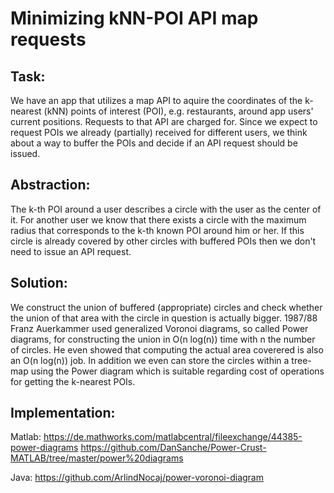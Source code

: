 # Minimizing kNN-POI API map requests

## Task: 
We have an app that utilizes a map API to aquire the coordinates
of the k-nearest (kNN) points of interest (POI), e.g. restaurants, around app users' current positions.
Requests to that API are charged for.
Since we expect to request POIs we already (partially) received for different users, we think about
a way to buffer the POIs and decide if an API request should be issued.

## Abstraction:
The k-th POI around a user describes a circle with the user as the center of it.
For another user we know that there exists a circle with the maximum radius that corresponds to the k-th known
POI around him or her.
If this circle is already covered by other circles with buffered POIs then we don't need to issue an API request.

## Solution:
We construct the union of buffered (appropriate) circles and check whether the union of that area with the circle in question
is actually bigger.
1987/88 Franz Auerkammer used generalized Voronoi diagrams, so called Power diagrams, for constructing the union in O(n log(n)) time with n the number of circles. He even showed that computing the actual area coverered is also an O(n log(n)) job.
In addition we even can store the circles within a tree-map using the Power diagram which is suitable regarding cost of operations for getting the k-nearest POIs.

## Implementation:
Matlab: https://de.mathworks.com/matlabcentral/fileexchange/44385-power-diagrams
https://github.com/DanSanche/Power-Crust-MATLAB/tree/master/power%20diagrams

Java: https://github.com/ArlindNocaj/power-voronoi-diagram
